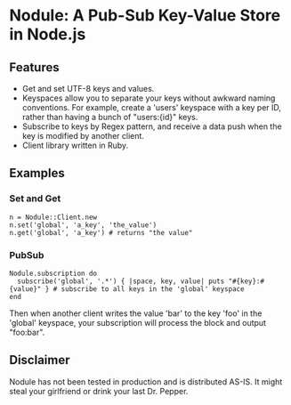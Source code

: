 # Nodule: A Pub-Sub Key-Value Store in Node.js

## Features
* Get and set UTF-8 keys and values.
* Keyspaces allow you to separate your keys without awkward naming conventions.
For example, create a 'users' keyspace with a key per ID, rather than having a bunch of "users:{id}" keys.
* Subscribe to keys by Regex pattern, and receive a data push when the key is modified by another client.
* Client library written in Ruby.

## Examples
### Set and Get
    n = Nodule::Client.new
    n.set('global', 'a_key', 'the_value')
    n.get('global', 'a_key') # returns "the value"
    
### PubSub
    Nodule.subscription do
      subscribe('global', '.*') { |space, key, value| puts "#{key}:#{value}" } # subscribe to all keys in the 'global' keyspace
    end
    
Then when another client writes the value 'bar' to the key 'foo' in the 'global' keyspace, your subscription will process the block and output
"foo:bar".

## Disclaimer
Nodule has not been tested in production and is distributed AS-IS. It might steal your girlfriend or drink your last Dr. Pepper.
